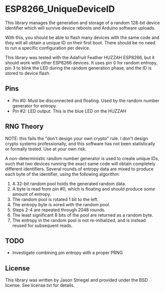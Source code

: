 # ESP8266_UniqueDeviceID

This library manages the generation and storage of a random
128-bit device identifier which will survive device reboots
and Arduino software uploads.

With this, you should be able to flash many devices with the
same code and they will all obtain a unique ID on their first
boot. There should be no need to run a specific configuration
per device.

This library was tested with the Adafruit Feather HUZZAH
ESP8266, but it should work with other ESP8266 devices. It
uses pin 0 for random entropy, pin 3 to blink the LED during
the random generation phase, and the ID is stored to device
flash.

## Pins

  - Pin #0: Must be disconnected and floating. Used by the random
number generator for entropy.
  - Pin #2: LED output. This is the blue LED on the HUZZAH

## RNG Theory

NOTE: this fails the "don't design your own crypto" rule.
I don't design crypto systems professionally, and this software
has not been statistically or formally tested. Use at your own risk.

A non-deterministic random number generator is used to create
unique IDs, such that two devices running the exact same code
will obtain completely different identifiers. Several rounds of
entropy data are mixed to produce each byte of the identifier,
using the following algorithm:

  1. A 32-bit random pool holds the generated random data.
  2. A byte is read from pin #0, which is floating and should
produce _some_ amount of entropy.
  3. The random pool is rotated 1 bit to the left.
  4. The entropy byte is xored with the random pool.
  5. Steps 2-4 are repeated through 2048 rounds.
  6. The least significant 8 bits of the pool are returned as
a random byte.
  7. The entropy in the random pool is not re-initialized, and is
instead reused for subsequent reads.


## TODO

  - Investigate combining pin entropy with a proper PRNG


## License

This library was written by Jason Striegel and provided
under the BSD license. See license.txt for details.

